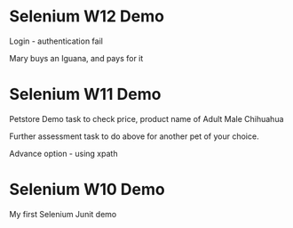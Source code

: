 # Selenium W12 Demo

Login - authentication fail

Mary buys an Iguana, and pays for it
 
 
# Selenium W11 Demo
Petstore Demo task to check price, product name of Adult Male Chihuahua

Further assessment task to do above for another pet of your choice.

Advance option - using xpath

# Selenium W10 Demo
 My first Selenium Junit demo
